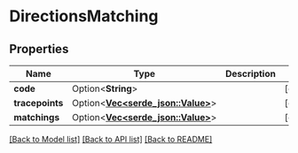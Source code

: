 # DirectionsMatching

## Properties

Name | Type | Description | Notes
------------ | ------------- | ------------- | -------------
**code** | Option<**String**> |  | [optional]
**tracepoints** | Option<[**Vec<serde_json::Value>**](serde_json::Value.md)> |  | [optional]
**matchings** | Option<[**Vec<serde_json::Value>**](serde_json::Value.md)> |  | [optional]

[[Back to Model list]](../README.md#documentation-for-models) [[Back to API list]](../README.md#documentation-for-api-endpoints) [[Back to README]](../README.md)


